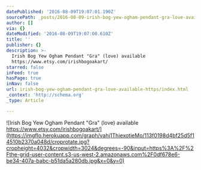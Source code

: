 ```yaml
---
datePublished: '2016-08-09T19:07:01.190Z'
sourcePath: _posts/2016-08-09-irish-bog-yew-ogham-pendant-gra-love-available-https.md
author: []
via: {}
dateModified: '2016-08-09T19:07:00.610Z'
title: ''
publisher: {}
description: >-
  Irish Bog Yew Ogham Pendant "Gra" (love) available
  https://www.etsy.com/irishbogoakart/
starred: false
inFeed: true
hasPage: true
inNav: false
url: irish-bog-yew-ogham-pendant-gra-love-available-https/index.html
_context: 'http://schema.org'
_type: Article

---
```

![Irish Bog Yew Ogham Pendant "Gra" (love) available https://www.etsy.com/irishbogoakart/](https://imgflo.herokuapp.com/graph/vahj1ThiexotieMo/113f0198d4bf25d5f14510b2370a048d/croprotate.jpg?cropheight=4032&cropwidth=3024&degrees=-90&input=https%3A%2F%2Fthe-grid-user-content.s3-us-west-2.amazonaws.com%2F0df678e6-be34-407a-babc-b51da5a280db.jpg&x=0&y=0)